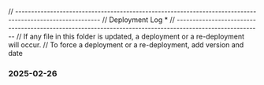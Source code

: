 // ---------------------------------------------------------------------------------------------------------
// Deployment Log                                                                                          *
// ---------------------------------------------------------------------------------------------------------
// If any file in this folder is updated, a deployment or a re-deployment will occur.
// To force a deployment or a re-deployment, add version and date
### 2025-02-26